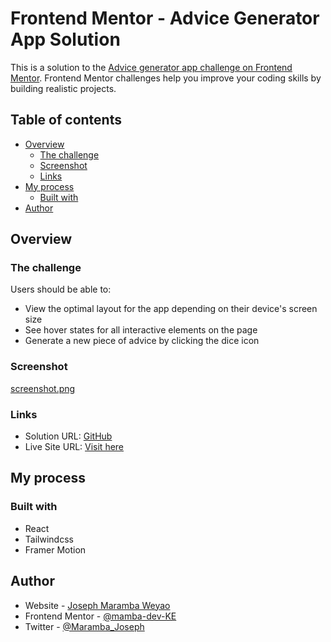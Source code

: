 # Frontend Mentor - Advice Generator App Solution

This is a solution to the [Advice generator app challenge on Frontend Mentor](https://www.frontendmentor.io/challenges/advice-generator-app-QdUG-13db). Frontend Mentor challenges help you improve your coding skills by building realistic projects.

## Table of contents

- [Overview](#overview)
  - [The challenge](#the-challenge)
  - [Screenshot](#screenshot)
  - [Links](#links)
- [My process](#my-process)
  - [Built with](#built-with)
- [Author](#author)

## Overview

### The challenge

Users should be able to:

- View the optimal layout for the app depending on their device's screen size
- See hover states for all interactive elements on the page
- Generate a new piece of advice by clicking the dice icon

### Screenshot

[screenshot.png](https://postimg.cc/1V3nPb75)

### Links

- Solution URL: [GitHub](https://github.com/mamba-dev-KE/advice-generator)
- Live Site URL: [Visit here](https://silver-hamster-fb1867.netlify.app/)

## My process

### Built with

- React
- Tailwindcss
- Framer Motion

## Author

- Website - [Joseph Maramba Weyao](https://josephmaramba.netlify.app)
- Frontend Mentor - [@mamba-dev-KE](https://www.frontendmentor.io/profile/mamba-dev-KE)
- Twitter - [@Maramba_Joseph](https://twitter.com/Maramba_Joseph)
